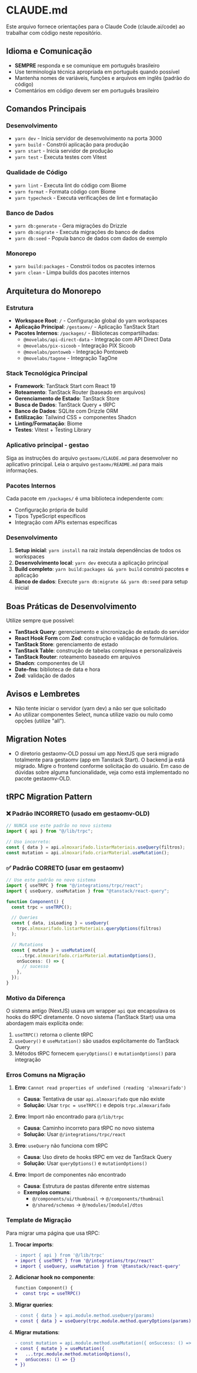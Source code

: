 # CLAUDE.md

Este arquivo fornece orientações para o Claude Code (claude.ai/code) ao trabalhar com código neste repositório.

## Idioma e Comunicação

- **SEMPRE** responda e se comunique em português brasileiro
- Use terminologia técnica apropriada em português quando possível
- Mantenha nomes de variáveis, funções e arquivos em inglês (padrão do código)
- Comentários em código devem ser em português brasileiro

## Comandos Principais

### Desenvolvimento

- `yarn dev` - Inicia servidor de desenvolvimento na porta 3000
- `yarn build` - Constrói aplicação para produção
- `yarn start` - Inicia servidor de produção
- `yarn test` - Executa testes com Vitest

### Qualidade de Código

- `yarn lint` - Executa lint do código com Biome
- `yarn format` - Formata código com Biome
- `yarn typecheck` - Executa verificações de lint e formatação

### Banco de Dados

- `yarn db:generate` - Gera migrações do Drizzle
- `yarn db:migrate` - Executa migrações do banco de dados
- `yarn db:seed` - Popula banco de dados com dados de exemplo

### Monorepo

- `yarn build:packages` - Constrói todos os pacotes internos
- `yarn clean` - Limpa builds dos pacotes internos

## Arquitetura do Monorepo

### Estrutura

- **Workspace Root**: `/` - Configuração global do yarn workspaces
- **Aplicação Principal**: `/gestaomv/` - Aplicação TanStack Start
- **Pacotes Internos**: `/packages/` - Bibliotecas compartilhadas:
  - `@movelabs/api-direct-data` - Integração com API Direct Data
  - `@movelabs/pix-sicoob` - Integração PIX Sicoob
  - `@movelabs/pontoweb` - Integração Pontoweb
  - `@movelabs/tagone` - Integração TagOne

### Stack Tecnológica Principal

- **Framework**: TanStack Start com React 19
- **Roteamento**: TanStack Router (baseado em arquivos)
- **Gerenciamento de Estado**: TanStack Store
- **Busca de Dados**: TanStack Query + tRPC
- **Banco de Dados**: SQLite com Drizzle ORM
- **Estilização**: Tailwind CSS + componentes Shadcn
- **Linting/Formatação**: Biome
- **Testes**: Vitest + Testing Library

### Aplicativo principal - gestao

Siga as instruções do arquivo `gestaomv/CLAUDE.md` para desenvolver no aplicativo principal. Leia o arquivo `gestaomv/README.md` para mais informações.

### Pacotes Internos

Cada pacote em `/packages/` é uma biblioteca independente com:

- Configuração própria de build
- Tipos TypeScript específicos
- Integração com APIs externas específicas

### Desenvolvimento

1. **Setup inicial**: `yarn install` na raiz instala dependências de todos os workspaces
2. **Desenvolvimento local**: `yarn dev` executa a aplicação principal
3. **Build completo**: `yarn build:packages && yarn build` constrói pacotes e aplicação
4. **Banco de dados**: Execute `yarn db:migrate && yarn db:seed` para setup inicial

## Boas Práticas de Desenvolvimento

Utilize sempre que possível:

- **TanStack Query**: gerenciamento e sincronização de estado do servidor
- **React Hook Form** com **Zod**: construção e validação de formulários.
- **TanStack Store**: gerenciamento de estado
- **TanStack Table**: construção de tabelas complexas e personalizáveis
- **TanStack Router**: roteamento baseado em arquivos
- **Shadcn**: componentes de UI
- **Date-fns**: biblioteca de data e hora
- **Zod**: validação de dados

## Avisos e Lembretes

- Não tente iniciar o servidor (yarn dev) a não ser que solicitado
- Ao utilizar componentes Select, nunca utilize vazio ou nulo como opções (utilize "all").

## Migration Notes

- O diretorio gestaomv-OLD possui um app NextJS que será migrado totalmente para gestaomv (app em Tanstack Start). O backend ja está migrado. Migre o frontend conforme solicitação do usuário. Em caso de dúvidas sobre alguma funcionalidade, veja como está implementado no pacote gestaomv-OLD.

## tRPC Migration Pattern

### ❌ Padrão INCORRETO (usado em gestaomv-OLD)

```typescript
// NUNCA use este padrão no novo sistema
import { api } from "@/lib/trpc";

// Uso incorreto:
const { data } = api.almoxarifado.listarMateriais.useQuery(filtros);
const mutation = api.almoxarifado.criarMaterial.useMutation();
```

### ✅ Padrão CORRETO (usar em gestaomv)

```typescript
// Use este padrão no novo sistema
import { useTRPC } from "@/integrations/trpc/react";
import { useQuery, useMutation } from "@tanstack/react-query";

function Component() {
  const trpc = useTRPC();

  // Queries
  const { data, isLoading } = useQuery(
    trpc.almoxarifado.listarMateriais.queryOptions(filtros)
  );

  // Mutations
  const { mutate } = useMutation({
    ...trpc.almoxarifado.criarMaterial.mutationOptions(),
    onSuccess: () => {
      // sucesso
    },
  });
}
```

### Motivo da Diferença

O sistema antigo (NextJS) usava um wrapper `api` que encapsulava os hooks do tRPC diretamente. O novo sistema (TanStack Start) usa uma abordagem mais explícita onde:

1. `useTRPC()` retorna o cliente tRPC
2. `useQuery()` e `useMutation()` são usados explicitamente do TanStack Query
3. Métodos tRPC fornecem `queryOptions()` e `mutationOptions()` para integração

### Erros Comuns na Migração

1. **Erro**: `Cannot read properties of undefined (reading 'almoxarifado')`
   - **Causa**: Tentativa de usar `api.almoxarifado` que não existe
   - **Solução**: Usar `trpc = useTRPC()` e depois `trpc.almoxarifado`

2. **Erro**: Import não encontrado para `@/lib/trpc`
   - **Causa**: Caminho incorreto para tRPC no novo sistema
   - **Solução**: Usar `@/integrations/trpc/react`

3. **Erro**: `useQuery` não funciona com tRPC
   - **Causa**: Uso direto de hooks tRPC em vez de TanStack Query
   - **Solução**: Usar `queryOptions()` e `mutationOptions()`

4. **Erro**: Import de componentes não encontrado
   - **Causa**: Estrutura de pastas diferente entre sistemas
   - **Exemplos comuns**:
     - `@/components/ui/thumbnail` → `@/components/thumbnail`
     - `@/shared/schemas` → `@/modules/[module]/dtos`

### Template de Migração

Para migrar uma página que usa tRPC:

1. **Trocar imports**:

   ```diff
   - import { api } from '@/lib/trpc'
   + import { useTRPC } from '@/integrations/trpc/react'
   + import { useQuery, useMutation } from '@tanstack/react-query'
   ```

2. **Adicionar hook no componente**:

   ```diff
   function Component() {
   +  const trpc = useTRPC()
   ```

3. **Migrar queries**:

   ```diff
   - const { data } = api.module.method.useQuery(params)
   + const { data } = useQuery(trpc.module.method.queryOptions(params))
   ```

4. **Migrar mutations**:
   ```diff
   - const mutation = api.module.method.useMutation({ onSuccess: () => {} })
   + const { mutate } = useMutation({
   +   ...trpc.module.method.mutationOptions(),
   +   onSuccess: () => {}
   + })
   ```
